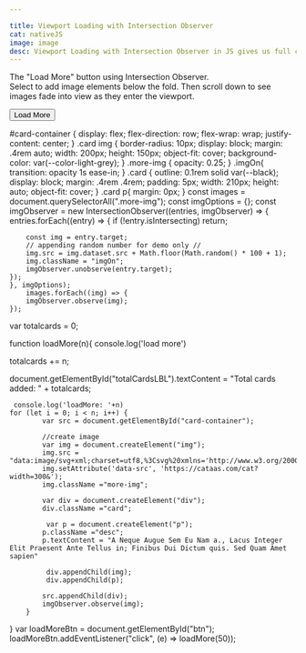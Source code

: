 ```yaml
---

title: Viewport Loading with Intersection Observer
cat: nativeJS
image: image
desc: Viewport Loading with Intersection Observer in JS gives us full control of the viewport event. While loading="lazy" can be a lightweight solution, commonly lazy-loading libraries use Intersection observer-under-the-hood to give developers more control over this event. Her we are initiating the load of an image and applying a fade effect animation. 
---
```



<html-code>
<p>The "Load More" button using Intersection Observer. </br> Select to add image elements below the fold. Then scroll down to see images fade into view as they enter the viewport.</p>
  <button id="btn">Load More</button>
  <p id="totalCardsLBL"></p>
<div id="card-container"></div>
</html-code>

<css-code>
#card-container {
  display: flex;
  flex-direction: row;
  flex-wrap: wrap;
  justify-content: center;
}
.card img {
    border-radius: 10px;
    display: block;
    margin: .4rem auto;
    width: 200px;
    height: 150px;
    object-fit: cover;
    background-color: var(--color-light-grey);
}
.more-img {
    opacity: 0.25;
}
.imgOn{
 transition: opacity 1s ease-in;
}
.card {
    outline: 0.1rem solid var(--black);
    display: block;
    margin: .4rem .4rem;
    padding: 5px;
    width: 210px;
    height: auto;
    object-fit: cover; 
  }
  .card p{
    margin: 0px;
  }
</css-code>

<js-code>
const images = document.querySelectorAll(".more-img");
const imgOptions = {};
const imgObserver = new IntersectionObserver((entries, imgObserver) => {
    entries.forEach((entry) => {
        if (!entry.isIntersecting) return;
        
        const img = entry.target;
        // appending random number for demo only //
        img.src = img.dataset.src + Math.floor(Math.random() * 100 + 1);
        img.className = "imgOn";
        imgObserver.unobserve(entry.target);
    });
    }, imgOptions); 
        images.forEach((img) => {
        imgObserver.observe(img);
    });
  var totalcards = 0;

  
 function loadMore(n){
     console.log('load more')
    
   totalcards += n;
    
   document.getElementById("totalCardsLBL").textContent = "Total cards added: " + totalcards;

	 console.log('loadMore: '+n)
    for (let i = 0; i < n; i++) { 
            var src = document.getElementById("card-container");

            //create image
            var img = document.createElement("img");
            img.src = "data:image/svg+xml;charset=utf8,%3Csvg%20xmlns='http://www.w3.org/2000/svg'%3E%3C/svg%3E";
            img.setAttribute('data-src', 'https://cataas.com/cat?width=300&');
            img.className ="more-img";
            
            var div = document.createElement("div");
            div.className ="card";

             var p = document.createElement("p");
            p.className ="desc";
            p.textContent = "A Neque Augue Sem Eu Nam a., Lacus Integer Elit Praesent Ante Tellus in; Finibus Dui Dictum quis. Sed Quam Amet sapien"
             
             div.appendChild(img);
             div.appendChild(p);

            src.appendChild(div);
            imgObserver.observe(img);
        }
        
        
 }
 var loadMoreBtn = document.getElementById("btn");
loadMoreBtn.addEventListener("click", (e) => loadMore(50));

</js-code>
